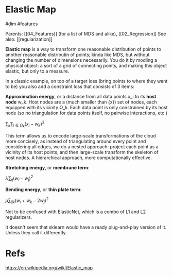 # Elastic Map

#dim #features

Parents: [[04_Features]] (for a list of MDS and alike), [[02_Regression]]
See also: [[regularization]]

**Elastic map** is a way to transform one reasonable distribution of points to another reasonable distributin of points; kinda like MDS, but without changing the number of dimensions necessarily. You do it by modling a physical object: a sort of a grid of connecting points, and making this object elastic, but only to a measure.

In a classic example, on top of a target loss (bring points to where they want to be) you also add a constraint loss that consists of 3 items:

**Approximation energy**, or a distance from all data points x_i to its **host node** w_k. Host nodes are a (much smaller than {x}) set of nodes, each equipped with its vicinity Ω_k. Each data point is only constrained by its host node (so no triangulation for data points itself, no pairwise interactions, etc.)

$\displaystyle \sum_{k} \sum_{i \in Ω_k} (x_i - w_k)^2$

This term allows us to encode large-scale transformations of the cloud more concisely, as instead of triangulating around every point and considering all edges, we do a nested approach: project each point as a vicinity of its host points, and then large-scale transform the skeleton of host nodes. A hierarchical approach, more computationally effective.

**Stretching energy**, or **membrane term**:

$\displaystyle λ \sum_{ij} (w_i - w_j)^2$

**Bending energy**, or **thin plate term**:

$\displaystyle μ \sum_{ijk} (w_i + w_k - 2w_j)^2$

Not to be confused with ElasticNet, which is a combo of L1 and L2 regularizers.

It doesn't seem that sklearn would have a ready plug-and-play version of it. Unless they call it differently.

# Refs

https://en.wikipedia.org/wiki/Elastic_map